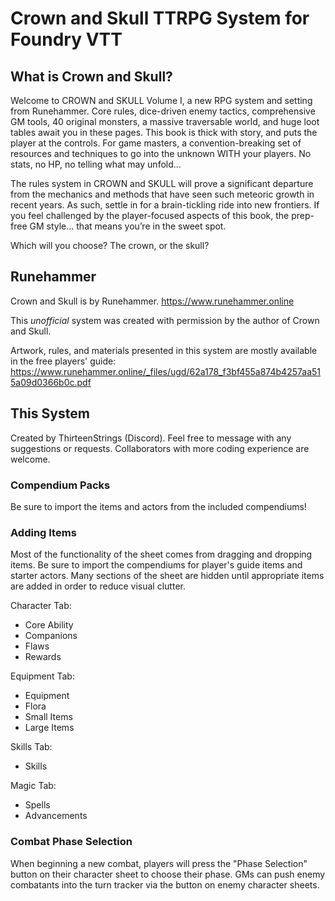 # Crown and Skull TTRPG System for Foundry VTT

## What is Crown and Skull?

Welcome to CROWN and SKULL Volume I, a new RPG system and setting from Runehammer. Core rules, dice-driven enemy tactics, comprehensive GM tools, 40 original monsters, a massive traversable world, and huge loot tables await you in these pages. This book is thick with story, and puts the player at the controls. For game masters, a convention-breaking set of resources and techniques to go into the unknown WITH your players. No stats, no HP, no telling what may unfold...

The rules system in CROWN and SKULL will prove a significant departure from the mechanics and methods that have seen such meteoric growth in recent years. As such, settle in for a brain-tickling ride into new frontiers. If you feel challenged by the player-focused aspects of this book, the prep-free GM style... that means you’re in the sweet spot. 

Which will you choose? The crown, or the skull?

## Runehammer

Crown and Skull is by Runehammer. https://www.runehammer.online

This *unofficial* system was created with permission by the author of Crown and Skull.

Artwork, rules, and materials presented in this system are mostly available in the free players' guide: https://www.runehammer.online/_files/ugd/62a178_f3bf455a874b4257aa515a09d0366b0c.pdf 

## This System

Created by ThirteenStrings (Discord). Feel free to message with any suggestions or requests. Collaborators with more coding experience are welcome.

### Compendium Packs
Be sure to import the items and actors from the included compendiums!

### Adding Items
Most of the functionality of the sheet comes from dragging and dropping items. Be sure to import the compendiums for player's guide items and starter actors. Many sections of the sheet are hidden until appropriate items are added in order to reduce visual clutter.

Character Tab:
- Core Ability
- Companions
- Flaws
- Rewards

Equipment Tab:
- Equipment
- Flora
- Small Items
- Large Items

Skills Tab:
- Skills

Magic Tab:
- Spells
- Advancements

### Combat Phase Selection
When beginning a new combat, players will press the "Phase Selection" button on their character sheet to choose their phase. GMs can push enemy combatants into the turn tracker via the button on enemy character sheets.